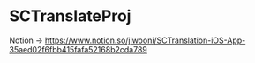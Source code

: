 # SCTranslateProj

Notion -> https://www.notion.so/jiwooni/SCTranslation-iOS-App-35aed02f6fbb415fafa52168b2cda789
